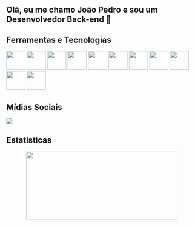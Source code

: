 ## Olá, eu me chamo João Pedro e sou um Desenvolvedor Back-end 👋

## Ferramentas e Tecnologias

<div>    
<img src="https://cdn.jsdelivr.net/gh/devicons/devicon/icons/javascript/javascript-original.svg" width="50" height="50"/>
<img src="https://cdn.jsdelivr.net/gh/devicons/devicon/icons/typescript/typescript-original.svg" width="50" height="50"/>      
<img src="https://cdn.jsdelivr.net/gh/devicons/devicon/icons/nodejs/nodejs-original.svg"  width="50" height="50"/>
<img src="https://cdn.jsdelivr.net/gh/devicons/devicon/icons/mysql/mysql-original-wordmark.svg" width="50" height="50"/>
<img src="https://cdn.jsdelivr.net/gh/devicons/devicon/icons/postgresql/postgresql-plain-wordmark.svg" width="50" height="50" />
<img src="https://cdn.jsdelivr.net/gh/devicons/devicon/icons/mongodb/mongodb-original-wordmark.svg" width="50" height="50"/>
<img src="https://cdn.jsdelivr.net/gh/devicons/devicon/icons/docker/docker-original-wordmark.svg" width="50" height="50"/>
<img src="https://cdn.jsdelivr.net/gh/devicons/devicon/icons/kubernetes/kubernetes-plain-wordmark.svg" width="50" height="50" />
<img src="https://cdn.jsdelivr.net/gh/devicons/devicon/icons/html5/html5-original.svg" width="50" height="50"/>
<img src="https://cdn.jsdelivr.net/gh/devicons/devicon/icons/css3/css3-original.svg" width="50" height="50"/>
<img src="https://cdn.jsdelivr.net/gh/devicons/devicon/icons/react/react-original-wordmark.svg" width="50" height="50"/>
<div>
  
## Mídias Sociais
  
<div>
<a href="https://www.linkedin.com/in/jo%C3%A3o-pedro-m-n-silva-707341229/" target="_blank"><img src="https://img.shields.io/badge/-LinkedIn-%230077B5?style=for-the-badge&logo=linkedin&logoColor=white" target="_blank"></a>   
</div>
  
 ## Estatísticas  
  
<div align="center">
<a href="https://github.com/JPedro109">
<img height="180em" src="https://github-readme-stats.vercel.app/api/top-langs/?username=JPedro109&layout=compact&langs_count=7&theme=dracula" width="400" height="400"/>
</div>
